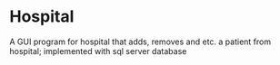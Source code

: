 # Hospital
A GUI program for hospital that adds, removes and etc. a patient from hospital; implemented with sql server database
